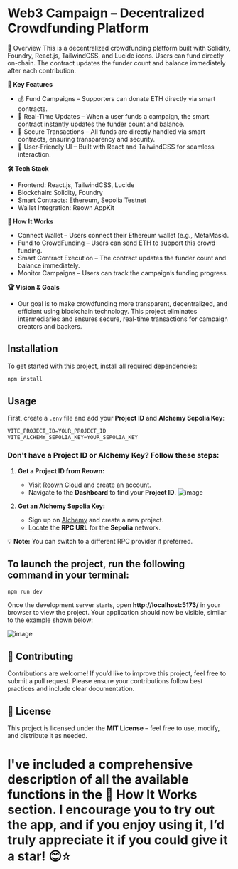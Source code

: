 # Web3 Campaign – Decentralized Crowdfunding Platform
🚀 Overview
This is a decentralized crowdfunding platform built with Solidity, Foundry, React.js, TailwindCSS, and Lucide icons. Users can fund directly on-chain. The contract updates the funder count and balance immediately after each contribution.

**🎯 Key Features**
- 💰 Fund Campaigns – Supporters can donate ETH directly via smart contracts.
- 🔄 Real-Time Updates – When a user funds a campaign, the smart contract instantly updates the funder count and balance.
- 🔐 Secure Transactions – All funds are directly handled via smart contracts, ensuring transparency and security.
- 🎨 User-Friendly UI – Built with React and TailwindCSS for seamless interaction.

**🛠 Tech Stack**
- Frontend: React.js, TailwindCSS, Lucide
- Blockchain: Solidity, Foundry
- Smart Contracts: Ethereum, Sepolia Testnet
- Wallet Integration: Reown AppKit

**📌 How It Works**
- Connect Wallet – Users connect their Ethereum wallet (e.g., MetaMask).
- Fund to CrowdFunding – Users can send ETH to support this crowd funding.
- Smart Contract Execution – The contract updates the funder count and balance immediately.
- Monitor Campaigns – Users can track the campaign’s funding progress.

**🏆 Vision & Goals**
- Our goal is to make crowdfunding more transparent, decentralized, and efficient using blockchain technology. This project eliminates intermediaries and ensures secure, real-time transactions for campaign creators and backers.

## Installation  
To get started with this project, install all required dependencies:  

```bash
npm install
```

## Usage  
First, create a `.env` file and add your **Project ID** and **Alchemy Sepolia Key**:  

```env
VITE_PROJECT_ID=YOUR_PROJECT_ID  
VITE_ALCHEMY_SEPOLIA_KEY=YOUR_SEPOLIA_KEY  
```

### Don't have a **Project ID** or **Alchemy Key**? Follow these steps:  
1. **Get a Project ID from Reown:**  
   - Visit [Reown Cloud](https://cloud.reown.com/sign-in) and create an account.  
   - Navigate to the **Dashboard** to find your **Project ID**.
    ![image](https://github.com/user-attachments/assets/eb6f7bb4-78ef-4907-9e72-aa1b597c6d18)

2. **Get an Alchemy Sepolia Key:**  
   - Sign up on [Alchemy](https://dashboard.alchemy.com/) and create a new project.  
   - Locate the **RPC URL** for the **Sepolia** network.  

💡 **Note:** You can switch to a different RPC provider if preferred.


## To launch the project, run the following command in your terminal:
``` bash
npm run dev
```
Once the development server starts, open **http://localhost:5173/** in your browser to view the project. Your application should now be visible, similar to the example shown below:

![image](https://github.com/user-attachments/assets/48d1f759-bbb6-485f-adf7-b23327b21f4b)

## 🤝 Contributing  
Contributions are welcome! If you’d like to improve this project, feel free to submit a pull request. Please ensure your contributions follow best practices and include clear documentation.  

## 📜 License  
This project is licensed under the **MIT License** – feel free to use, modify, and distribute it as needed.

# I've included a comprehensive description of all the available functions in the 📌 How It Works section. I encourage you to try out the app, and if you enjoy using it, I’d truly appreciate it if you could give it a star! 😊⭐

